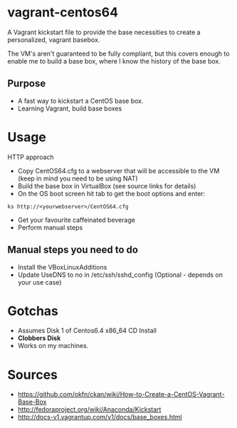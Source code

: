 vagrant-centos64
================

A Vagrant kickstart file to provide the base necessities to create a personalized, vagrant basebox.

The VM's aren't guaranteed to be fully compliant, but this covers enough to enable me to build a base box, where I know the history of the base box. 

Purpose
-------

* A fast way to kickstart a CentOS base box. 
* Learning Vagrant, build base boxes

Usage
=====
HTTP approach

* Copy CentOS64.cfg to a webserver that will be accessible to the VM (keep in mind you need to be using NAT)
* Build the base box in VirtualBox (see source links for details)
* On the OS boot screen hit tab to get the boot options and enter:
 
``` 
ks http://<yourwebserver>/CentOS64.cfg 
```
* Get your favourite caffeinated beverage
* Perform manual steps


Manual steps you need to do
---------------------------
* Install the VBoxLinuxAdditions
* Update UseDNS to no in /etc/ssh/sshd_config (Optional - depends on your use case)

Gotchas
=======
* Assumes Disk 1 of Centos6.4 x86_64 CD Install
* **Clobbers Disk**
* Works on my machines. 



Sources
=======
* https://github.com/okfn/ckan/wiki/How-to-Create-a-CentOS-Vagrant-Base-Box
* http://fedoraproject.org/wiki/Anaconda/Kickstart
* http://docs-v1.vagrantup.com/v1/docs/base_boxes.html
